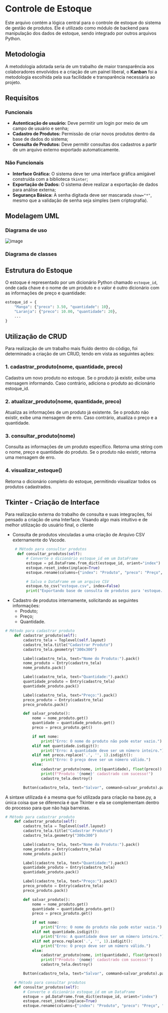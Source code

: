 # Controle de Estoque

Este arquivo contém a lógica central para o controle de estoque do sistema de gestão de produtos. Ele é utilizado como módulo de backend para manipulação dos dados de estoque, sendo integrado por outros arquivos Python.

## Metodologia

A metodologia adotada seria de um trabalho de maior transparência aos colaboradores envolvidos e a criação de um paínel liberal, o **Kanban** foi a metodologia escolhida pela sua facilidade e transparência necessária ao projeto.

## Requisitos

### Funcionais
- **Autenticação de usuário:** Deve permitir um login por meio de um campo de usuário e senha;
- **Cadastro de Produtos:** Permissão de criar novos produtos dentro da base de dados do sistema;
- **Consulta de Produtos:** Deve permitir consultas dos cadastros a partir de um arquivo externo exportado automaticamente.
  
### Não Funcionais
- **Interface Gráfica:** O sistema deve ter uma interface gráfica amigável construída com a biblioteca `tkinter`;
- **Exportação de Dados:** O sistema deve realizar a exportação de dados para análise externa;
- **Segurança Básica:** A senha digitada deve ser mascarada `show="*"`, mesmo que a validação de senha seja simples (sem criptografia).

## Modelagem UML

### Diagrama de uso
![image](https://github.com/user-attachments/assets/71833baa-b7bc-462a-865b-995603533946)

### Diagrama de classes


## Estrutura do Estoque

O estoque é representado por um dicionário Python chamado `estoque_id`, onde cada chave é o nome de um produto e o valor é outro dicionário com as informações de preço e quantidade:

```python
estoque_id = {
    "Manga": {"preco": 3.50, "quantidade": 10},
    "Laranja": {"preco": 10.00, "quantidade": 20},
    ...
}
```
## Utilização de CRUD

Para realização de um trabalho mais fluído dentro do código, foi determinado a criação de um CRUD, tendo em vista as seguintes ações:

### 1. cadastrar_produto(nome, quantidade, preco)
Cadastra um novo produto no estoque.
Se o produto já existir, exibe uma mensagem informando.
Caso contrário, adiciona o produto ao dicionário estoque_id.

### 2. atualizar_produto(nome, quantidade, preco)
Atualiza as informações de um produto já existente.
Se o produto não existir, exibe uma mensagem de erro.
Caso contrário, atualiza o preço e a quantidade.

### 3. consultar_produto(nome)
Consulta as informações de um produto específico.
Retorna uma string com o nome, preço e quantidade do produto.
Se o produto não existir, retorna uma mensagem de erro.

### 4. visualizar_estoque()
Retorna o dicionário completo do estoque, permitindo visualizar todos os produtos cadastrados.

## Tkinter - Criação de Interface
Para realização externa do trabalho de consulta e suas integrações, foi pensado a criação de uma Interface. Visando algo mais intuitivo e de melhor utilização do usuário final, o cliente

- Consulta de produtos vinculadas a uma criação de Arquivo CSV externamente do Vscode.
  ```python
   # Método para consultar produtos
    def consultar_produtos(self):
        # Converte o dicionário estoque_id em um DataFrame
        estoque = pd.DataFrame.from_dict(estoque_id, orient="index")
        estoque.reset_index(inplace=True)
        estoque.rename(columns={"index": "Produto", "preco": "Preço", "quantidade": "Quantidade"}, inplace=True)

        # Salva o DataFrame em um arquivo CSV
        estoque.to_csv("estoque.csv", index=False)
        print("Exportando base de consulta de produtos para 'estoque.csv'...")
  ```
- Cadastro de produtos internamente, solicitando as seguintes informações:
  -  Produto;
  -  Preço;
  -  Quantidade.
```python
# Método para cadastrar produto
    def cadastrar_produto(self):
        cadastro_tela = Toplevel(self.layout)
        cadastro_tela.title("Cadastrar Produto")
        cadastro_tela.geometry("300x300")

        Label(cadastro_tela, text="Nome do Produto:").pack()
        nome_produto = Entry(cadastro_tela)
        nome_produto.pack()

        Label(cadastro_tela, text="Quantidade:").pack()
        quantidade_produto = Entry(cadastro_tela)
        quantidade_produto.pack()

        Label(cadastro_tela, text="Preço:").pack()
        preco_produto = Entry(cadastro_tela)
        preco_produto.pack()

        def salvar_produto():
            nome = nome_produto.get()
            quantidade = quantidade_produto.get()
            preco = preco_produto.get()

            if not nome:
                print("Erro: O nome do produto não pode estar vazio.")
            elif not quantidade.isdigit():
                print("Erro: A quantidade deve ser um número inteiro.")
            elif not preco.replace('.', '', 1).isdigit():
                print("Erro: O preço deve ser um número válido.")
            else:
                cadastrar_produto(nome, int(quantidade), float(preco))  # Chama a função do base.py
                print(f"Produto '{nome}' cadastrado com sucesso!")
                cadastro_tela.destroy()

        Button(cadastro_tela, text="Salvar", command=salvar_produto).pack()
```
 
 A sintaxe utilizada é a mesma que foi utilizada para criação na base.py, a única coisa que se diferencia é que Tkinter e ela se complementam dentro do processo para que não haja barreiras. 
```python
# Método para cadastrar produto
    def cadastrar_produto(self):
        cadastro_tela = Toplevel(self.layout)
        cadastro_tela.title("Cadastrar Produto")
        cadastro_tela.geometry("300x300")

        Label(cadastro_tela, text="Nome do Produto:").pack()
        nome_produto = Entry(cadastro_tela)
        nome_produto.pack()

        Label(cadastro_tela, text="Quantidade:").pack()
        quantidade_produto = Entry(cadastro_tela)
        quantidade_produto.pack()

        Label(cadastro_tela, text="Preço:").pack()
        preco_produto = Entry(cadastro_tela)
        preco_produto.pack()

        def salvar_produto():
            nome = nome_produto.get()
            quantidade = quantidade_produto.get()
            preco = preco_produto.get()

            if not nome:
                print("Erro: O nome do produto não pode estar vazio.")
            elif not quantidade.isdigit():
                print("Erro: A quantidade deve ser um número inteiro.")
            elif not preco.replace('.', '', 1).isdigit():
                print("Erro: O preço deve ser um número válido.")
            else:
                cadastrar_produto(nome, int(quantidade), float(preco))  # Chama a função do base.py
                print(f"Produto '{nome}' cadastrado com sucesso!")
                cadastro_tela.destroy()

        Button(cadastro_tela, text="Salvar", command=salvar_produto).pack()

    # Método para consultar produtos
    def consultar_produtos(self):
        # Converte o dicionário estoque_id em um DataFrame
        estoque = pd.DataFrame.from_dict(estoque_id, orient="index")
        estoque.reset_index(inplace=True)
        estoque.rename(columns={"index": "Produto", "preco": "Preço", "quantidade": "Quantidade"}, inplace=True)
```
  
